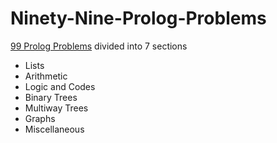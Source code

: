 # Ninety-Nine-Prolog-Problems

[99 Prolog Problems](https://sites.google.com/site/prologsite/prolog-problems) divided into 7 sections

* Lists
* Arithmetic
* Logic and Codes
* Binary Trees
* Multiway Trees
* Graphs
* Miscellaneous